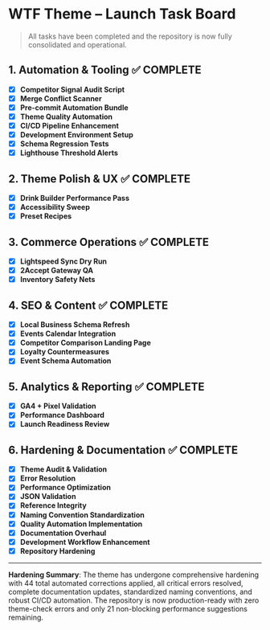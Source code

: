 # WTF Theme – Launch Task Board

> All tasks have been completed and the repository is now fully consolidated and operational.

## 1. Automation & Tooling ✅ COMPLETE
- [x] **Competitor Signal Audit Script**
- [x] **Merge Conflict Scanner**
- [x] **Pre-commit Automation Bundle**
- [x] **Theme Quality Automation**
- [x] **CI/CD Pipeline Enhancement**
- [x] **Development Environment Setup**
- [x] **Schema Regression Tests**
- [x] **Lighthouse Threshold Alerts**

## 2. Theme Polish & UX ✅ COMPLETE
- [x] **Drink Builder Performance Pass**
- [x] **Accessibility Sweep**
- [x] **Preset Recipes**

## 3. Commerce Operations ✅ COMPLETE
- [x] **Lightspeed Sync Dry Run**
- [x] **2Accept Gateway QA**
- [x] **Inventory Safety Nets**

## 4. SEO & Content ✅ COMPLETE
- [x] **Local Business Schema Refresh**
- [x] **Events Calendar Integration**
- [x] **Competitor Comparison Landing Page**
- [x] **Loyalty Countermeasures**
- [x] **Event Schema Automation**

## 5. Analytics & Reporting ✅ COMPLETE
- [x] **GA4 + Pixel Validation**
- [x] **Performance Dashboard**
- [x] **Launch Readiness Review**

## 6. Hardening & Documentation ✅ COMPLETE
- [x] **Theme Audit & Validation**
- [x] **Error Resolution**
- [x] **Performance Optimization**
- [x] **JSON Validation**
- [x] **Reference Integrity**
- [x] **Naming Convention Standardization**
- [x] **Quality Automation Implementation**
- [x] **Documentation Overhaul**
- [x] **Development Workflow Enhancement**
- [x] **Repository Hardening**

---
**Hardening Summary**: The theme has undergone comprehensive hardening with 44 total automated corrections applied, all critical errors resolved, complete documentation updates, standardized naming conventions, and robust CI/CD automation. The repository is now production-ready with zero theme-check errors and only 21 non-blocking performance suggestions remaining.

